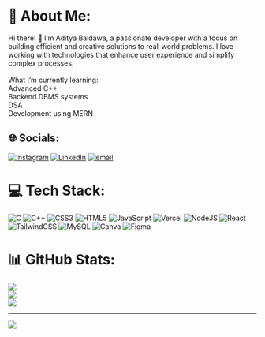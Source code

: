 # 💫 About Me:
Hi there! 👋 I’m Aditya Baldawa, a passionate developer with a focus on building efficient and creative solutions to real-world problems. I love working with technologies that enhance user experience and simplify complex processes.<br><br>What I’m currently learning:<br>Advanced C++<br>Backend DBMS systems<br>DSA<br>Development using MERN<br>


## 🌐 Socials:
[![Instagram](https://img.shields.io/badge/Instagram-%23E4405F.svg?logo=Instagram&logoColor=white)](https://instagram.com/aditya_baldawa23) [![LinkedIn](https://img.shields.io/badge/LinkedIn-%230077B5.svg?logo=linkedin&logoColor=white)](https://linkedin.com/in/adityabaldawa23) [![email](https://img.shields.io/badge/Email-D14836?logo=gmail&logoColor=white)](mailto:adityabaldawa23@gmail.com) 

# 💻 Tech Stack:
![C](https://img.shields.io/badge/c-%2300599C.svg?style=for-the-badge&logo=c&logoColor=white) ![C++](https://img.shields.io/badge/c++-%2300599C.svg?style=for-the-badge&logo=c%2B%2B&logoColor=white) ![CSS3](https://img.shields.io/badge/css3-%231572B6.svg?style=for-the-badge&logo=css3&logoColor=white) ![HTML5](https://img.shields.io/badge/html5-%23E34F26.svg?style=for-the-badge&logo=html5&logoColor=white) ![JavaScript](https://img.shields.io/badge/javascript-%23323330.svg?style=for-the-badge&logo=javascript&logoColor=%23F7DF1E) ![Vercel](https://img.shields.io/badge/vercel-%23000000.svg?style=for-the-badge&logo=vercel&logoColor=white) ![NodeJS](https://img.shields.io/badge/node.js-6DA55F?style=for-the-badge&logo=node.js&logoColor=white) ![React](https://img.shields.io/badge/react-%2320232a.svg?style=for-the-badge&logo=react&logoColor=%2361DAFB) ![TailwindCSS](https://img.shields.io/badge/tailwindcss-%2338B2AC.svg?style=for-the-badge&logo=tailwind-css&logoColor=white) ![MySQL](https://img.shields.io/badge/mysql-4479A1.svg?style=for-the-badge&logo=mysql&logoColor=white) ![Canva](https://img.shields.io/badge/Canva-%2300C4CC.svg?style=for-the-badge&logo=Canva&logoColor=white) ![Figma](https://img.shields.io/badge/figma-%23F24E1E.svg?style=for-the-badge&logo=figma&logoColor=white)
# 📊 GitHub Stats:
![](https://github-readme-stats.vercel.app/api?username=AdityaBaldawa23&theme=dark&hide_border=false&include_all_commits=false&count_private=false)<br/>
![](https://nirzak-streak-stats.vercel.app/?user=AdityaBaldawa23&theme=dark&hide_border=false)<br/>
![](https://github-readme-stats.vercel.app/api/top-langs/?username=AdityaBaldawa23&theme=dark&hide_border=false&include_all_commits=false&count_private=false&layout=compact)

---
[![](https://visitcount.itsvg.in/api?id=AdityaBaldawa23&icon=0&color=0)](https://visitcount.itsvg.in)

<!-- Proudly created with GPRM ( https://gprm.itsvg.in ) -->
